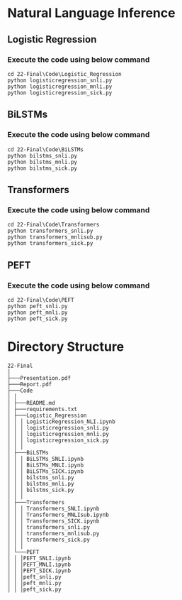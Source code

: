 # Natural Language Inference


## Logistic Regression
### Execute the code using below command 

```
cd 22-Final\Code\Logistic_Regression
python logisticregression_snli.py
python logisticregression_mnli.py
python logisticregression_sick.py
```
## BiLSTMs
### Execute the code using below command 

```
cd 22-Final\Code\BiLSTMs
python bilstms_snli.py
python bilstms_mnli.py
python bilstms_sick.py
```

## Transformers
### Execute the code using below command 

```
cd 22-Final\Code\Transformers
python transformers_snli.py
python transformers_mnlisub.py
python transformers_sick.py
```

## PEFT
### Execute the code using below command 

```
cd 22-Final\Code\PEFT
python peft_snli.py
python peft_mnli.py
python peft_sick.py
```
# Directory Structure

```
22-Final
│
├───Presentation.pdf
├───Report.pdf
├───Code
│ │
│ ├───README.md
│ ├───requirements.txt
│ ├───Logistic_Regression
│ │ │ LogisticRegression_NLI.ipynb
│ │ │ logisticregression_snli.py
│ │ │ logisticregression_mnli.py
│ │ │ logisticregression_sick.py
│ │ │
│ ├───BiLSTMs
│ │ │ BiLSTMs_SNLI.ipynb
│ │ │ BiLSTMs_MNLI.ipynb
│ │ │ BiLSTMs_SICK.ipynb
│ │ │ bilstms_snli.py
│ │ │ bilstms_mnli.py
│ │ │ bilstms_sick.py
│ │ │
│ ├───Transformers
│ │ │ Transformers_SNLI.ipynb
│ │ │ Transformers_MNLIsub.ipynb
│ │ │ Transformers_SICK.ipynb
│ │ │ transformers_snli.py
│ │ │ transformers_mnlisub.py
│ │ │ transformers_sick.py
│ │ │
│ └───PEFT
│ │ │PEFT_SNLI.ipynb
│ │ │PEFT_MNLI.ipynb
│ │ │PEFT_SICK.ipynb
│ │ │peft_snli.py
│ │ │peft_mnli.py
│ │ │peft_sick.py
